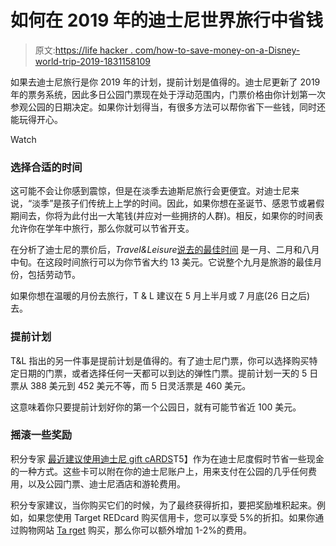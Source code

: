 # 如何在 2019 年的迪士尼世界旅行中省钱

> 原文:[https://life hacker . com/how-to-save-money-on-a-Disney-world-trip-2019-1831158109](https://lifehacker.com/how-to-save-money-on-a-disney-world-trip-in-2019-1831158109)

如果去迪士尼旅行是你 2019 年的计划，提前计划是值得的。迪士尼更新了 2019 年的票务系统，因此多日公园门票现在处于浮动范围内，门票价格由你计划第一次参观公园的日期决定。如果你计划得当，有很多方法可以帮你省下一些钱，同时还能玩得开心。

Watch

### 选择合适的时间

这可能不会让你感到震惊，但是在淡季去迪斯尼旅行会更便宜。对迪士尼来说，“淡季”是孩子们传统上上学的时间。因此，如果你想在圣诞节、感恩节或暑假期间去，你将为此付出一大笔钱(并应对一些拥挤的人群)。相反，如果你的时间表允许你在学年中旅行，那么你就可以节省开支。

在分析了迪士尼的票价后，*Travel&Leisure*[说去的最佳时间](https://www.travelandleisure.com/trip-ideas/disney-vacations/disney-world-ticket-prices-2019) 是一月、二月和八月中旬。在这段时间旅行可以为你节省大约 13 美元。它说整个九月是旅游的最佳月份，包括劳动节。

如果你想在温暖的月份去旅行，T & L 建议在 5 月上半月或 7 月底(26 日之后)去。

### 提前计划

T&L 指出的另一件事是提前计划是值得的。有了迪士尼门票，你可以选择购买特定日期的门票，或者选择任何一天都可以到达的弹性门票。提前计划一天的 5 日票从 388 美元到 452 美元不等，而 5 日灵活票是 460 美元。

这意味着你只要提前计划好你的第一个公园日，就有可能节省近 100 美元。

### 摇滚一些奖励

积分专家 [最近建议使用迪士尼 gift cARDS](https://thepointsguy.com/guide/how-to-buy-discounted-disney-gift-cards/?utm_term=editorial&utm_medium=social&utm_source=TWITTER&utm_campaign=100000283516778)T5】作为在迪士尼度假时节省一些现金的一种方式。这些卡可以附在你的迪士尼账户上，用来支付在公园的几乎任何费用，以及公园门票、迪士尼酒店和游轮费用。

积分专家建议，当你购买它们的时候，为了最终获得折扣，要把奖励堆积起来。例如，如果您使用 Target REDcard 购买信用卡，您可以享受 5%的折扣。如果你通过购物网站 [Ta rget](http://target.com) 购买，那么你可以额外增加 1-2%的费用。